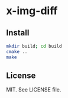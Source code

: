 # x-img-diff

## Install

```sh
mkdir build; cd build
cmake ..
make
```

## License
MIT. See LICENSE file.
